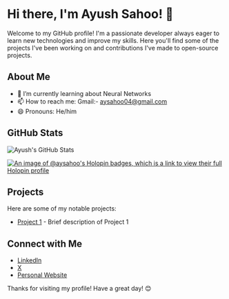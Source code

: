 # Hi there, I'm Ayush Sahoo! 👋

Welcome to my GitHub profile! I'm a passionate developer always eager to learn new technologies and improve my skills. Here you'll find some of the projects I've been working on and contributions I've made to open-source projects.


## About Me

- 🌱 I’m currently learning about Neural Networks
- 📫 How to reach me: Gmail:- aysahoo04@gmail.com
- 😄 Pronouns: He/him

## GitHub Stats

![Ayush's GitHub Stats](https://github-readme-stats.vercel.app/api?username=aysahoo&show_icons=true&theme=dark)

[![An image of @aysahoo's Holopin badges, which is a link to view their full Holopin profile](https://holopin.me/aysahoo)](https://holopin.io/@aysahoo)

## Projects

Here are some of my notable projects:

- [Project 1](https://github.com/aysahoo/project1) - Brief description of Project 1


## Connect with Me

- [LinkedIn](https://www.linkedin.com/in/ayush-sahoo04/)
- [X](https://x.com/aysahoo_04)
- [Personal Website](https://q2vogbr3d.sites.cv/)

Thanks for visiting my profile! Have a great day! 😊
